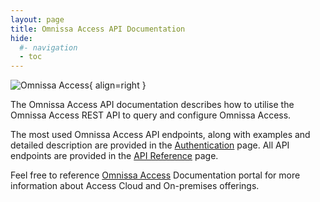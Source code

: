 ```yaml
---
layout: page
title: Omnissa Access API Documentation
hide:
  #- navigation
  - toc
---
```

![Omnissa Access](../../../assets/logos/Access-v-lm.png){ align=right }

The Omnissa Access API documentation describes how to utilise the Omnissa Access REST API to query and configure Omnissa Access. 

The most used Omnissa Access API endpoints, along with examples and detailed description are provided in the [Authentication](authentication.md) page. All API endpoints are provided in the [API Reference](api-reference.md) page.

Feel free to reference [Omnissa Access](https://docs.omnissa.com/category/Workspace_ONE_Access) Documentation portal for more information about Access Cloud and On-premises offerings.
